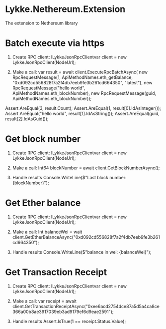 # Lykke.Nethereum.Extension
The extension to Nethereum library

# Batch execute via https

1. Create RPC client: 
ILykkeJsonRpcClientvar client = new LykkeJsonRpcClient(NodeUrl);

2. Make a call:
var result = await client.ExecuteRpcBatchAsync(
    new RpcRequestMessage(1, ApiMethodNames.eth_getBalance, "0xd092cd556828f7a2f4db7eeb9fe3b261cd664350", "latest"),
    new RpcRequestMessage("hello world", ApiMethodNames.eth_blockNumber),
    new RpcRequestMessage(guid, ApiMethodNames.eth_blockNumber));

Assert.AreEqual(3, result.Count);
Assert.AreEqual(1, result[0].IdAsInteger());
Assert.AreEqual("hello world", result[1].IdAsString());
Assert.AreEqual(guid, result[2].IdAsGuid());

# Get block number

1. Create RPC client: 
ILykkeJsonRpcClientvar client = new LykkeJsonRpcClient(NodeUrl);

2. Make a call:
Int64 blockNumber = await client.GetBlockNumberAsync();

3. Handle results
Console.WriteLine($"Last block number: {blockNumber}");

# Get Ether balance

1. Create RPC client: 
ILykkeJsonRpcClientvar client = new LykkeJsonRpcClient(NodeUrl);

2. Make a call:
Int balanceWei = wait client.GetEtherBalanceAsync("0xd092cd556828f7a2f4db7eeb9fe3b261cd664350");

3. Handle results
Console.WriteLine($"balance in wei: {balanceWei}");

# Get Transaction Receipt

1. Create RPC client: 
ILykkeJsonRpcClientvar client = new LykkeJsonRpcClient(NodeUrl);

2. Make a call:
var receipt = await client.GetTransactionReceiptAsync("0xee6acd2754dce87a5d5a4ca8ce366a00b8ae3917039eb3ad9179ef6d9eae2591");

3. Handle results
Assert.IsTrue(1 == receipt.Status.Value);
